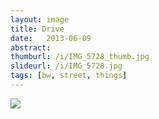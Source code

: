 ```yaml
---
layout: image
title: Drive
date:   2013-06-09
abstract: 
thumburl: /i/IMG_5728_thumb.jpg
slideurl: /i/IMG_5728.jpg
tags: [bw, street, things]
---
```

![]({{site.url}}/i/IMG_5728.jpg)

